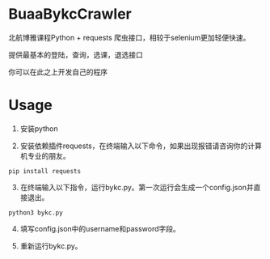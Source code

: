 # BuaaBykcCrawler
北航博雅课程Python + requests 爬虫接口，相较于selenium更加轻便快速。

提供最基本的登陆，查询，选课，退选接口

你可以在此之上开发自己的程序

# Usage

1. 安装python

2. 安装依赖插件requests，在终端输入以下命令，如果出现报错请咨询你的计算机专业的朋友。

```
pip install requests
```

3. 在终端输入以下指令，运行bykc.py。第一次运行会生成一个config.json并直接退出。

```
python3 bykc.py
```

4. 填写config.json中的username和password字段。

5. 重新运行bykc.py。
